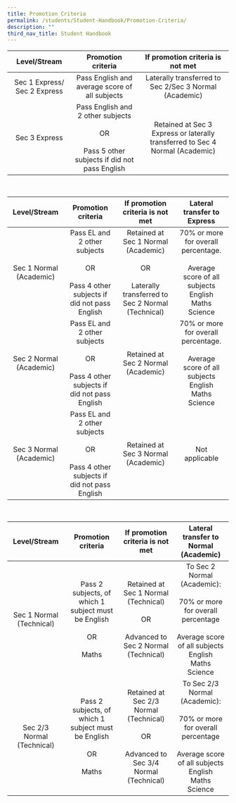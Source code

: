 ```yaml
---
title: Promotion Criteria
permalink: /students/Student-Handbook/Promotion-Criteria/
description: ""
third_nav_title: Student Handbook
---
```

|         Level/Stream         |           Promotion criteria                        |                        If promotion criteria is not met              |
|:----------------------------:|:----------------------------------------------------------------------------------------:|:-----------------------------------------------------------------------------:|
| Sec 1 Express/ Sec 2 Express |                      Pass English and average score of all subjects                      |             Laterally transferred to Sec 2/Sec 3 Normal (Academic)            |
|         Sec 3 Express        | Pass English and 2 other subjects<br><br>OR<br><br>Pass 5 other subjects if did not pass English | Retained at Sec 3 Express or laterally transferred to Sec 4 Normal (Academic) |

<br>

|       Level/Stream      |                Promotion criteria         |                    If promotion criteria is not met             |              Lateral transfer to Express           |
|:-----------------------:|:-----------------------------------------------------------------------------------:|:----------------------------------------------------------------------------------------------:|:---------------------------------------------------------------------------------------------------------:|
| Sec 1 Normal (Academic) | Pass EL and 2 other subjects<br><br>OR<br><br>Pass 4 other subjects if did not pass English | Retained at Sec 1 Normal (Academic)<br><br>OR<br><br>Laterally transferred to Sec 2 Normal (Technical) | 70% or more for overall percentage.<br><br>Average score of all subjects<br>English<br>Maths<br>Science |
| Sec 2 Normal (Academic) | Pass EL and 2 other subjects<br><br>OR<br><br>Pass 4 other subjects if did not pass English |                               Retained at Sec 2 Normal (Academic)                              | 70% or more for overall percentage.<br><br>Average score of all subjects<br>English<br>Maths<br>Science |
| Sec 3 Normal (Academic) | Pass EL and 2 other subjects<br><br>OR<br><br>Pass 4 other subjects if did not pass English |                               Retained at Sec 3 Normal (Academic)                              |                                               Not applicable                                              |

<br>

|        Level/Stream        |       Promotion criteria            |                            If promotion criteria is not met                            |                                                    Lateral transfer to Normal (Academic)                      |
|:--------------------------:|:------------------------------------------------------------------:|:--------------------------------------------------------------------------------------:|:------------------------------------------------------------------------------------------------------------------------------------------:|
|  Sec 1 Normal (Technical)  | Pass 2 subjects, of which 1 subject must be English<br><br>OR<br><br>Maths |   Retained at Sec 1 Normal (Technical)<br><br>OR<br><br>Advanced to Sec 2 Normal (Technical)   |  To Sec 2 Normal (Academic):<br><br>70% or more for overall percentage<br><br>Average score of all subjects<br>English<br>Maths<br>Science  |
| Sec 2/3 Normal (Technical) | Pass 2 subjects, of which 1 subject must be English<br><br>OR<br><br>Maths | Retained at Sec 2/3 Normal (Technical)<br><br>OR<br><br>Advanced to Sec 3/4 Normal (Technical) | To Sec 2/3 Normal (Academic):<br><br>70% or more for overall percentage<br><br>Average score of all subjects<br>English<br>Maths<br>Science |